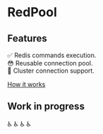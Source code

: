 # RedPool

## Features

✅ Redis commands execution.  
😳 Reusable connection pool.  
🤯 Cluster connection support.

[How it works](./docs/how-it-works.md)

## Work in progress

♿️ ♿️ ♿️ ♿️
